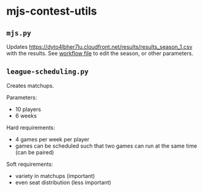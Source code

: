 # mjs-contest-utils

## `mjs.py`

Updates https://dyto4lbher7lu.cloudfront.net/results/results_season_1.csv with the results.
See [workflow file](.github/workflows/sync_results) to edit the season, or other parameters.

## `league-scheduling.py`

Creates matchups.

Parameters: 
- 10 players
- 6 weeks

Hard requirements:
- 4 games per week per player
- games can be scheduled such that two games can run at the same time (can be paired)

Soft requirements: 
- variety in matchups (important)
- even seat distribution (less important)
